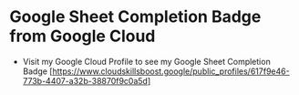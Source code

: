 # Google Sheet Completion Badge from Google Cloud
* Visit my Google Cloud Profile to see my Google Sheet Completion Badge [https://www.cloudskillsboost.google/public_profiles/617f9e46-773b-4407-a32b-38870f9c0a5d]
